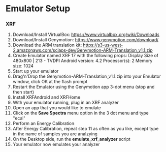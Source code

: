 # Emulator Setup

### XRF
1. Download/Install VirtualBox: https://www.virtualbox.org/wiki/Downloads
2. Download/Install Genymotion: https://www.genymotion.com/download/
3. Download the ARM translation kit: https://s3-us-west-2.amazonaws.com/sciaps-dev/Genymotion-ARM-Translation_v1.1.zip
4. Create Emulator named XRF 17 with the following props:
    Display Size of 480x800 | 213 - TVDPI
    Android version: 4.2
    Processor(s): 2
    Memory size: 1024
5. Start up your emulator
6. Drag'n'Drop the Genymotion-ARM-Translation_v1.1.zip into your Emulator window, click OK at the flash prompt
7. Restart the Emulator using the Genymotion app 3-dot menu (stop and then start)
8. Install XRFAndroid and XRFHome
9. With your emulator running, plug in an XRF analyzer
10. Open an app that you would like to emulate
11. Click on the **Save Spectra** menu option in the 3 dot menu and type "ecal"
12. Perform an Energy Calibration
13. After Energy Calibration, repeat step 11 as often as you like, except type in the name of samples you are analzying
14. On the Desktop side, run the **emulate_xrf_analyzer** script
15. Your emulator now emulates your analyzer
